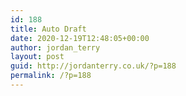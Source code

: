 ```yaml
---
id: 188
title: Auto Draft
date: 2020-12-19T12:48:05+00:00
author: jordan_terry
layout: post
guid: http://jordanterry.co.uk/?p=188
permalink: /?p=188
---
```

